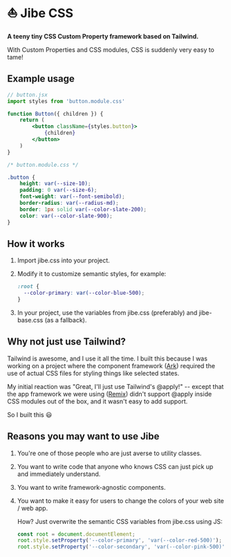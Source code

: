 # ⛵ Jibe CSS

**A teeny tiny CSS Custom Property framework based on Tailwind.**

With Custom Properties and CSS modules, CSS is suddenly very easy
to tame!


## Example usage

```jsx
// button.jsx
import styles from 'button.module.css'

function Button({ children }) {
    return (
        <button className={styles.button}>
            {children}
        </button>
    )
}
```

```css
/* button.module.css */

.button {
    height: var(--size-10);
    padding: 0 var(--size-6);
    font-weight: var(--font-semibold);
    border-radius: var(--radius-md);
    border: 1px solid var(--color-slate-200);
    color: var(--color-slate-900);
}
```


## How it works

1. Import jibe.css into your project.
2. Modify it to customize semantic styles, for example:

   ```css
   :root {
     --color-primary: var(--color-blue-500);
   }
   ```

3. In your project, use the variables from jibe.css (preferably)
   and jibe-base.css (as a fallback).


## Why not just use Tailwind?

Tailwind is awesome, and I use it all the time. I built this because
I was working on a project where the component framework
([Ark](https://github.com/chakra-ui/ark)) required the use of actual
CSS files for styling things like selected states.

My initial reaction was "Great, I'll just use Tailwind's @apply!" --
except that the app framework we were using
([Remix](https://remix.run/)) didn't support @apply inside CSS modules
out of the box, and it wasn't easy to add support.

So I built this 😃


## Reasons you may want to use Jibe

1. You're one of those people who are just averse to utility classes.
1. You want to write code that anyone who knows CSS can just pick
   up and immediately understand.
1. You want to write framework-agnostic components.
1. You want to make it easy for users to change the colors of
   your web site / web app.

   How? Just overwrite the semantic CSS variables from jibe.css using JS:

   ```js
   const root = document.documentElement;
   root.style.setProperty('--color-primary', 'var(--color-red-500)');
   root.style.setProperty('--color-secondary', 'var(--color-pink-500)');
   ```
